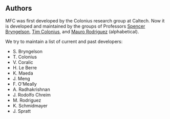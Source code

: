 ## Authors

MFC was first developed by the Colonius research group at Caltech.
Now it is developed and maintained by the groups of Professors <a href="https://comp-physics.group">Spencer Bryngelson</a>, <a href="https://colonius.caltech.edu/">Tim Colonius</a>, and <a href="https://vivo.brown.edu/display/mrodri97">Mauro Rodriguez</a> (alphabetical).

We try to maintain a list of current and past developers:

+ S. Bryngelson 
+ T. Colonius 
+ V. Coralic 
+ H. Le Berre
+ K. Maeda 
+ J. Meng 
+ F. O'Meally
+ A. Radhakrishnan 
+ J. Rodolfo Chreim
+ M. Rodriguez 
+ K. Schmidmayer 
+ J. Spratt 

